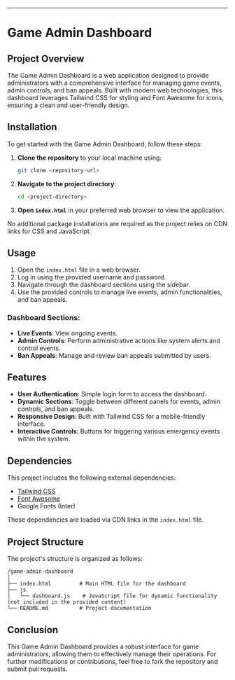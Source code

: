 

---

# Game Admin Dashboard

## Project Overview
The Game Admin Dashboard is a web application designed to provide administrators with a comprehensive interface for managing game events, admin controls, and ban appeals. Built with modern web technologies, this dashboard leverages Tailwind CSS for styling and Font Awesome for icons, ensuring a clean and user-friendly design.

## Installation
To get started with the Game Admin Dashboard, follow these steps:

1. **Clone the repository** to your local machine using:
   ```bash
   git clone <repository-url>
   ```
2. **Navigate to the project directory**:
   ```bash
   cd <project-directory>
   ```
3. **Open `index.html`** in your preferred web browser to view the application.

No additional package installations are required as the project relies on CDN links for CSS and JavaScript.

## Usage
1. Open the `index.html` file in a web browser.
2. Log in using the provided username and password.
3. Navigate through the dashboard sections using the sidebar.
4. Use the provided controls to manage live events, admin functionalities, and ban appeals.

### Dashboard Sections:
- **Live Events**: View ongoing events.
- **Admin Controls**: Perform administrative actions like system alerts and control events.
- **Ban Appeals**: Manage and review ban appeals submitted by users.

## Features
- **User Authentication**: Simple login form to access the dashboard.
- **Dynamic Sections**: Toggle between different panels for events, admin controls, and ban appeals.
- **Responsive Design**: Built with Tailwind CSS for a mobile-friendly interface.
- **Interactive Controls**: Buttons for triggering various emergency events within the system.

## Dependencies
This project includes the following external dependencies:
- [Tailwind CSS](https://tailwindcss.com/)
- [Font Awesome](https://fontawesome.com/)
- Google Fonts (Inter)

These dependencies are loaded via CDN links in the `index.html` file.

## Project Structure
The project's structure is organized as follows:

```
/game-admin-dashboard
│
├── index.html         # Main HTML file for the dashboard
├── js
│   └── dashboard.js    # JavaScript file for dynamic functionality (not included in the provided content)
└── README.md          # Project documentation
```

## Conclusion
This Game Admin Dashboard provides a robust interface for game administrators, allowing them to effectively manage their operations. For further modifications or contributions, feel free to fork the repository and submit pull requests.